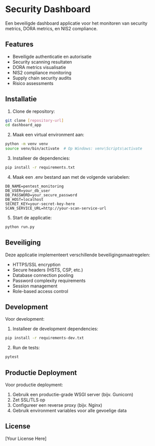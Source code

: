 # Security Dashboard

Een beveiligde dashboard applicatie voor het monitoren van security metrics, DORA metrics, en NIS2 compliance.

## Features

- Beveiligde authenticatie en autorisatie
- Security scanning resultaten
- DORA metrics visualisatie
- NIS2 compliance monitoring
- Supply chain security audits
- Risico assessments

## Installatie

1. Clone de repository:
```bash
git clone [repository-url]
cd dashboard_app
```

2. Maak een virtual environment aan:
```bash
python -m venv venv
source venv/bin/activate  # Op Windows: venv\Scripts\activate
```

3. Installeer de dependencies:
```bash
pip install -r requirements.txt
```

4. Maak een .env bestand aan met de volgende variabelen:
```
DB_NAME=pentest_monitoring
DB_USER=your_db_user
DB_PASSWORD=your_secure_password
DB_HOST=localhost
SECRET_KEY=your-secret-key-here
SCAN_SERVICE_URL=http://your-scan-service-url
```

5. Start de applicatie:
```bash
python run.py
```

## Beveiliging

Deze applicatie implementeert verschillende beveiligingsmaatregelen:
- HTTPS/SSL encryption
- Secure headers (HSTS, CSP, etc.)
- Database connection pooling
- Password complexity requirements
- Session management
- Role-based access control

## Development

Voor development:
1. Installeer de development dependencies:
```bash
pip install -r requirements-dev.txt
```

2. Run de tests:
```bash
pytest
```

## Productie Deployment

Voor productie deployment:
1. Gebruik een productie-grade WSGI server (bijv. Gunicorn)
2. Zet SSL/TLS op
3. Configureer een reverse proxy (bijv. Nginx)
4. Gebruik environment variables voor alle gevoelige data

## License

[Your License Here] 
